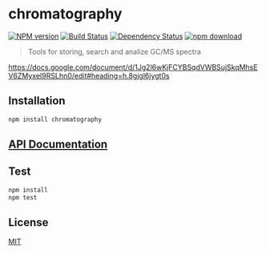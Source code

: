 # chromatography

  [![NPM version][npm-image]][npm-url]
  [![Build Status][travis-image]][travis-url]
  [![Dependency Status][daviddm-image]][daviddm-url]
  [![npm download][download-image]][download-url]

> Tools for storing, search and analize GC/MS spectra

https://docs.google.com/document/d/1Jg2l6wKjFCYBSqdVWBSujSkqMhsEV6ZMyxeI9RSLhn0/edit#heading=h.8gjgl6jygt0s

## Installation

```bash
npm install chromatography
```

## [API Documentation](https://cheminfo-js.github.io/chromatography/)

## Test

```bash
npm install
npm test
```

## License

[MIT](./LICENSE)

[npm-image]: https://badge.fury.io/js/chromatography.svg
[npm-url]: https://npmjs.org/package/chromatography
[travis-image]: https://travis-ci.org/cheminfo-js/chromatography.svg?branch=master
[travis-url]: https://travis-ci.org/cheminfo-js/chromatography
[daviddm-image]: https://david-dm.org/cheminfo-js/chromatography.svg?theme=shields.io
[daviddm-url]: https://david-dm.org/cheminfo-js/chromatography
[download-image]: https://img.shields.io/npm/dm/chromatography.svg?style=flat-square
[download-url]: https://npmjs.org/package/chromatography